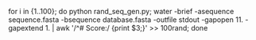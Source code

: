 for i in {1..100}; do python rand_seq_gen.py; water -brief -asequence sequence.fasta -bsequence database.fasta -outfile stdout -gapopen 11. -gapextend 1. | awk '/^# Score:/ {print $3;}' >> 100rand; done